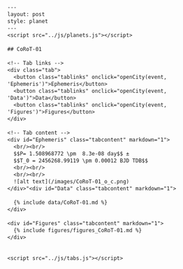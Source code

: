 
    ---
    layout: post
    style: planet
    ---
    <script src="../js/planets.js"></script> 

    ## CoRoT-01

    <!-- Tab links -->
    <div class="tab">
      <button class="tablinks" onclick="openCity(event, 'Ephemeris')">Ephemeris</button>
      <button class="tablinks" onclick="openCity(event, 'Data')">Data</button>
      <button class="tablinks" onclick="openCity(event, 'Figures')">Figures</button>
    </div>

    <!-- Tab content -->
    <div id="Ephemeris" class="tabcontent" markdown="1">
      <br/><br/>
      $$P= 1.508968772 \pm  8.3e-08 day$$ ±
      $$T_0 = 2456268.99119 \pm 0.00012 BJD TDB$$
      <br/><br/>
      <br/><br/>
      ![alt text](/images/CoRoT-01_o_c.png)
    </div>"<div id="Data" class="tabcontent" markdown="1">

      {% include data/CoRoT-01.md %}
    </div> 
     
    <div id="Figures" class="tabcontent" markdown="1">
      {% include figures/figures_CoRoT-01.md %}
    </div>


    <script src="../js/tabs.js"></script> 

     
